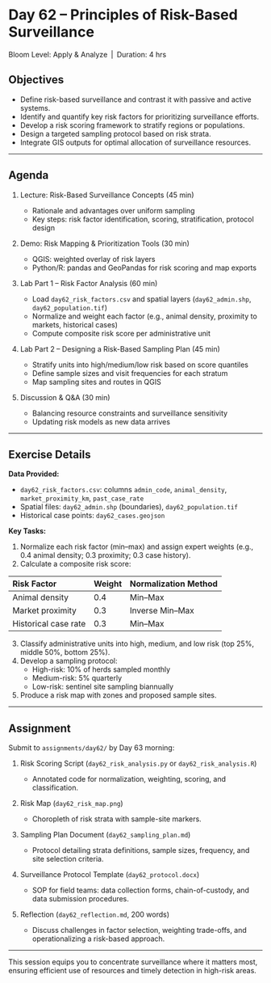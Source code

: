 # **Day 62 – Principles of Risk-Based Surveillance**

Bloom Level: Apply & Analyze | Duration: 4 hrs  

## Objectives  

- Define risk-based surveillance and contrast it with passive and active systems.  
- Identify and quantify key risk factors for prioritizing surveillance efforts.  
- Develop a risk scoring framework to stratify regions or populations.  
- Design a targeted sampling protocol based on risk strata.  
- Integrate GIS outputs for optimal allocation of surveillance resources.  

---  

## Agenda  

1. Lecture: Risk-Based Surveillance Concepts (45 min)  
   - Rationale and advantages over uniform sampling  
   - Key steps: risk factor identification, scoring, stratification, protocol design  

2. Demo: Risk Mapping & Prioritization Tools (30 min)  
   - QGIS: weighted overlay of risk layers  
   - Python/R: pandas and GeoPandas for risk scoring and map exports  

3. Lab Part 1 – Risk Factor Analysis (60 min)  
   - Load `day62_risk_factors.csv` and spatial layers (`day62_admin.shp`, `day62_population.tif`)  
   - Normalize and weight each factor (e.g., animal density, proximity to markets, historical cases)  
   - Compute composite risk score per administrative unit  

4. Lab Part 2 – Designing a Risk-Based Sampling Plan (45 min)  
   - Stratify units into high/medium/low risk based on score quantiles  
   - Define sample sizes and visit frequencies for each stratum  
   - Map sampling sites and routes in QGIS  

5. Discussion & Q&A (30 min)  
   - Balancing resource constraints and surveillance sensitivity  
   - Updating risk models as new data arrives  

---  

## Exercise Details  

**Data Provided:**  
- `day62_risk_factors.csv`: columns `admin_code`, `animal_density`, `market_proximity_km`, `past_case_rate`  
- Spatial files: `day62_admin.shp` (boundaries), `day62_population.tif`  
- Historical case points: `day62_cases.geojson`  

**Key Tasks:**  
1. Normalize each risk factor (min–max) and assign expert weights (e.g., 0.4 animal density; 0.3 proximity; 0.3 case history).  
2. Calculate a composite risk score:  
   
| Risk Factor | Weight | Normalization Method |
| :--- | :--- | :--- |
| Animal density | 0.4 | Min–Max |
| Market proximity | 0.3 | Inverse Min–Max |
| Historical case rate| 0.3 | Min–Max |

3. Classify administrative units into high, medium, and low risk (top 25%, middle 50%, bottom 25%).  
4. Develop a sampling protocol:  
   - High-risk: 10% of herds sampled monthly  
   - Medium-risk: 5% quarterly  
   - Low-risk: sentinel site sampling biannually  
5. Produce a risk map with zones and proposed sample sites.  

---  

## Assignment  

Submit to `assignments/day62/` by Day 63 morning:  

1. Risk Scoring Script (`day62_risk_analysis.py` or `day62_risk_analysis.R`)  
   - Annotated code for normalization, weighting, scoring, and classification.  

2. Risk Map (`day62_risk_map.png`)  
   - Choropleth of risk strata with sample-site markers.  

3. Sampling Plan Document (`day62_sampling_plan.md`)  
   - Protocol detailing strata definitions, sample sizes, frequency, and site selection criteria.  

4. Surveillance Protocol Template (`day62_protocol.docx`)  
   - SOP for field teams: data collection forms, chain-of-custody, and data submission procedures.  

5. Reflection (`day62_reflection.md`, 200 words)  
   - Discuss challenges in factor selection, weighting trade-offs, and operationalizing a risk-based approach.  

---  

This session equips you to concentrate surveillance where it matters most, ensuring efficient use of resources and timely detection in high-risk areas.
